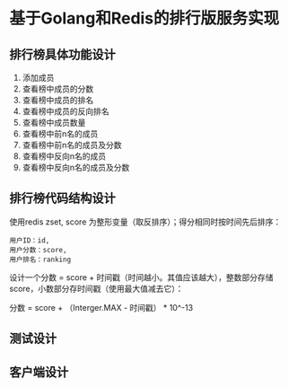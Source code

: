 # 基于Golang和Redis的排行版服务实现  
  
## 排行榜具体功能设计  

1. 添加成员  
2. 查看榜中成员的分数  
3. 查看榜中成员的排名  
4. 查看榜中成员的反向排名  
5. 查看榜中成员数量  
6. 查看榜中前n名的成员  
7. 查看榜中前n名的成员及分数  
8. 查看榜中反向n名的成员  
9. 查看榜中反向n名的成员及分数  


## 排行榜代码结构设计  
  
  使用redis zset, score 为整形变量（取反排序）；得分相同时按时间先后排序：

  ```  
  用户ID：id,  
  用户分数：score,
  用户排名：ranking  
  ```  

  设计一个分数 = score + 时间戳（时间越小。其值应该越大），整数部分存储score，小数部分存时间戳（使用最大值减去它）：  

  分数 = score + （Interger.MAX - 时间戳） * 10^-13


## 测试设计  


## 客户端设计  
